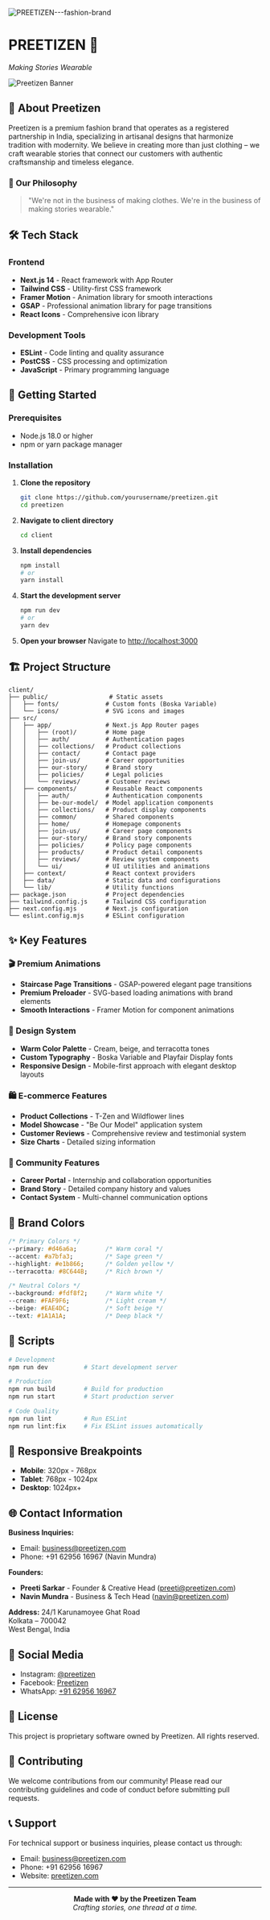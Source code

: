 ![PREETIZEN---fashion-brand](https://socialify.git.ci/raktim2022/PREETIZEN---fashion-brand/image?custom_language=Next.js&font=JetBrains+Mono&language=1&name=1&owner=1&pattern=Circuit+Board&stargazers=1&theme=Auto)
# PREETIZEN 🌟
*Making Stories Wearable*

![Preetizen Banner](https://img.shields.io/badge/Preetizen-Premium%20Fashion-8C644B?style=for-the-badge&logo=data:image/svg+xml;base64,PHN2ZyB3aWR0aD0iMjQiIGhlaWdodD0iMjQiIHZpZXdCb3g9IjAgMCAyNCAyNCIgZmlsbD0ibm9uZSIgeG1sbnM9Imh0dHA6Ly93d3cudzMub3JnLzIwMDAvc3ZnIj4KPHBhdGggZD0iTTEyIDJMMTMuMDkgOC4yNkwyMCA5TDEzLjA5IDE1Ljc0TDEyIDIyTDEwLjkxIDE1Ljc0TDQgOUwxMC45MSA4LjI2TDEyIDJaIiBmaWxsPSIjRkFGOUY2Ii8+Cjwvc3ZnPgo=)

## 📖 About Preetizen

Preetizen is a premium fashion brand that operates as a registered partnership in India, specializing in artisanal designs that harmonize tradition with modernity. We believe in creating more than just clothing – we craft wearable stories that connect our customers with authentic craftsmanship and timeless elegance.

### 🎨 Our Philosophy
> "We're not in the business of making clothes. We're in the business of making stories wearable."

## 🛠️ Tech Stack

### Frontend
- **Next.js 14** - React framework with App Router
- **Tailwind CSS** - Utility-first CSS framework
- **Framer Motion** - Animation library for smooth interactions
- **GSAP** - Professional animation library for page transitions
- **React Icons** - Comprehensive icon library

### Development Tools
- **ESLint** - Code linting and quality assurance
- **PostCSS** - CSS processing and optimization
- **JavaScript** - Primary programming language

## 🚀 Getting Started

### Prerequisites
- Node.js 18.0 or higher
- npm or yarn package manager

### Installation

1. **Clone the repository**
   ```bash
   git clone https://github.com/yourusername/preetizen.git
   cd preetizen
   ```

2. **Navigate to client directory**
   ```bash
   cd client
   ```

3. **Install dependencies**
   ```bash
   npm install
   # or
   yarn install
   ```

4. **Start the development server**
   ```bash
   npm run dev
   # or
   yarn dev
   ```

5. **Open your browser**
   Navigate to [http://localhost:3000](http://localhost:3000)

## 🏗️ Project Structure

```
client/
├── public/                 # Static assets
│   ├── fonts/             # Custom fonts (Boska Variable)
│   └── icons/             # SVG icons and images
├── src/
│   ├── app/               # Next.js App Router pages
│   │   ├── (root)/        # Home page
│   │   ├── auth/          # Authentication pages
│   │   ├── collections/   # Product collections
│   │   ├── contact/       # Contact page
│   │   ├── join-us/       # Career opportunities
│   │   ├── our-story/     # Brand story
│   │   ├── policies/      # Legal policies
│   │   └── reviews/       # Customer reviews
│   ├── components/        # Reusable React components
│   │   ├── auth/          # Authentication components
│   │   ├── be-our-model/  # Model application components
│   │   ├── collections/   # Product display components
│   │   ├── common/        # Shared components
│   │   ├── home/          # Homepage components
│   │   ├── join-us/       # Career page components
│   │   ├── our-story/     # Brand story components
│   │   ├── policies/      # Policy page components
│   │   ├── products/      # Product detail components
│   │   ├── reviews/       # Review system components
│   │   └── ui/            # UI utilities and animations
│   ├── context/           # React context providers
│   ├── data/              # Static data and configurations
│   └── lib/               # Utility functions
├── package.json           # Project dependencies
├── tailwind.config.js     # Tailwind CSS configuration
├── next.config.mjs        # Next.js configuration
└── eslint.config.mjs      # ESLint configuration
```

## ✨ Key Features

### 🎬 Premium Animations
- **Staircase Page Transitions** - GSAP-powered elegant page transitions
- **Premium Preloader** - SVG-based loading animations with brand elements
- **Smooth Interactions** - Framer Motion for component animations

### 🎨 Design System
- **Warm Color Palette** - Cream, beige, and terracotta tones
- **Custom Typography** - Boska Variable and Playfair Display fonts
- **Responsive Design** - Mobile-first approach with elegant desktop layouts

### 🛍️ E-commerce Features
- **Product Collections** - T-Zen and Wildflower lines
- **Model Showcase** - "Be Our Model" application system
- **Customer Reviews** - Comprehensive review and testimonial system
- **Size Charts** - Detailed sizing information

### 👥 Community Features
- **Career Portal** - Internship and collaboration opportunities
- **Brand Story** - Detailed company history and values
- **Contact System** - Multi-channel communication options

## 🎨 Brand Colors

```css
/* Primary Colors */
--primary: #d46a6a;        /* Warm coral */
--accent: #a7bfa3;         /* Sage green */
--highlight: #e1b866;      /* Golden yellow */
--terracotta: #8C644B;     /* Rich brown */

/* Neutral Colors */
--background: #fdf8f2;     /* Warm white */
--cream: #FAF9F6;          /* Light cream */
--beige: #EAE4DC;          /* Soft beige */
--text: #1A1A1A;           /* Deep black */
```

## 🚀 Scripts

```bash
# Development
npm run dev          # Start development server

# Production
npm run build        # Build for production
npm run start        # Start production server

# Code Quality
npm run lint         # Run ESLint
npm run lint:fix     # Fix ESLint issues automatically
```

## 📱 Responsive Breakpoints

- **Mobile**: 320px - 768px
- **Tablet**: 768px - 1024px
- **Desktop**: 1024px+

## 🌐 Contact Information

**Business Inquiries:**
- Email: business@preetizen.com
- Phone: +91 62956 16967 (Navin Mundra)

**Founders:**
- **Preeti Sarkar** - Founder & Creative Head (preeti@preetizen.com)
- **Navin Mundra** - Business & Tech Head (navin@preetizen.com)

**Address:**
24/1 Karunamoyee Ghat Road  
Kolkata – 700042  
West Bengal, India

## 🔗 Social Media

- Instagram: [@preetizen](https://instagram.com/preetizen)
- Facebook: [Preetizen](https://facebook.com/preetizen)
- WhatsApp: [+91 62956 16967](https://wa.me/916295616967)

## 📄 License

This project is proprietary software owned by Preetizen. All rights reserved.

## 🤝 Contributing

We welcome contributions from our community! Please read our contributing guidelines and code of conduct before submitting pull requests.

## 📞 Support

For technical support or business inquiries, please contact us through:
- Email: business@preetizen.com
- Phone: +91 62956 16967
- Website: [preetizen.com](https://preetizen.com)

---

<div align="center">
  <strong>Made with ❤️ by the Preetizen Team</strong><br>
  <em>Crafting stories, one thread at a time.</em>
</div>